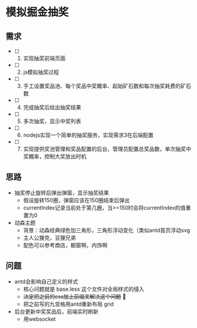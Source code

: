 # 模拟掘金抽奖

## 需求

- [ ] 1. 实现抽奖前端页面
- [ ] 2. js模拟抽奖过程
- [ ] 3. 手工设置奖品池、每个奖品中奖概率、起始矿石数和每次抽奖耗费的矿石数
- [ ] 4. 完成抽奖后给出抽奖结果
- [ ] 5. 多次抽奖，显示中奖列表
- [ ] 6. nodejs实现一个简单的抽奖服务，实现需求3在后端配置
- [ ] 7. 实现提供奖池管理和奖品配置的后台，管理员配置总奖品数，单次抽奖中奖概率，控制大奖放出时机

## 思路

- 抽奖停止旋转后弹出弹窗，显示抽奖结果
  - 假设旋转150圈，弹窗应该在150圈结束后弹出
  - currentIndex记录当前处于第几圈，当>=150时会将currentIndex的值重置为0
- 动森主题
  - 背景：动森经典绿色加三角形，三角形浮动变化（类似antd首页浮动svg
  - 主人公狸克，豆狸兄弟
  - 配色可以参考商店，橱窗啊，内饰啊



## 问题

- antd会影响自己定义的样式
  - 核心问题就是 base.less 这个文件对全局样式的侵入
  - ~~决定把之前的css加上前缀来解决这个问题~~ 🙅
  - 把之前写的九宫格用antd重新布局 grid
- 后台更新中奖奖品后，前端实时刷新
  - 用websocket

